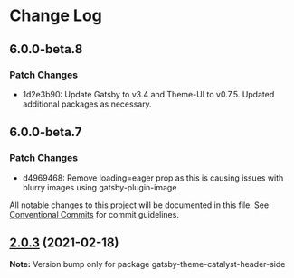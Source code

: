 # Change Log

## 6.0.0-beta.8

### Patch Changes

- 1d2e3b90: Update Gatsby to v3.4 and Theme-UI to v0.7.5. Updated additional packages as necessary.

## 6.0.0-beta.7

### Patch Changes

- d4969468: Remove loading=eager prop as this is causing issues with blurry images using gatsby-plugin-image

All notable changes to this project will be documented in this file.
See [Conventional Commits](https://conventionalcommits.org) for commit guidelines.

## [2.0.3](https://github.com/ehowey/gatsby-theme-catalyst/compare/gatsby-theme-catalyst-header-side@2.0.2...gatsby-theme-catalyst-header-side@2.0.3) (2021-02-18)

**Note:** Version bump only for package gatsby-theme-catalyst-header-side
